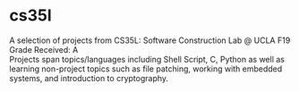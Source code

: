 # cs35l
A selection of projects from CS35L: Software Construction Lab @ UCLA F19\
Grade Received: A\
Projects span topics/languages including Shell Script, C, Python as well as learning non-project topics such as file patching, working with embedded systems, and introduction to cryptography. 
